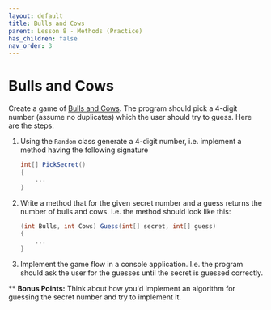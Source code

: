 ```yaml
---
layout: default
title: Bulls and Cows
parent: Lesson 8 - Methods (Practice)
has_children: false
nav_order: 3
---
```


# Bulls and Cows

Create a game of [Bulls and Cows](https://en.wikipedia.org/wiki/Bulls_and_cows). The program should pick a 4-digit number (assume no duplicates) which the user should try to guess. Here are the steps:

1. Using the `Random` class generate a 4-digit number, i.e. implement a method having the following signature

    ``` csharp
    int[] PickSecret()
    {
        ...
    }
    ```

1. Write a method that for the given secret number and a guess returns the number of bulls and cows. I.e. the method should look like this:

    ``` csharp
    (int Bulls, int Cows) Guess(int[] secret, int[] guess)
    {
        ...
    }
    ```

1. Implement the game flow in a console application. I.e. the program should ask the user for the guesses until the secret is guessed correctly.

\*\* **Bonus Points:** Think about how you'd implement an algorithm for guessing the secret number and try to implement it. 

